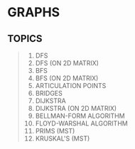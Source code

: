 # GRAPHS

## TOPICS
>1. DFS
>2. DFS (ON 2D MATRIX)
>3. BFS
>4. BFS (ON 2D MATRIX)
>5. ARTICULATION POINTS
>6. BRIDGES
>7. DIJKSTRA
>8. DIJKSTRA (ON 2D MATRIX)
>9. BELLMAN-FORM ALGORITHM
>10. FLOYD-WARSHAL ALGORITHM
>11. PRIMS (MST)
>12. KRUSKAL'S (MST)
